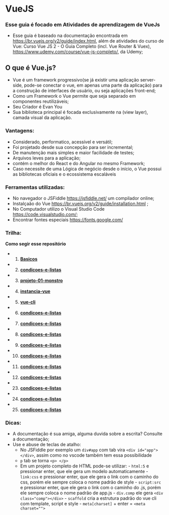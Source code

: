
# VueJS
### Esse guia é focado em Atividades de aprendizagem de VueJs
  - Esse guia é baseado na documentação encontrada em https://br.vuejs.org/v2/guide/index.html, além de atividades do curso de Vue: Curso Vue JS 2 - O Guia Completo (incl. Vue Router & Vuex), https://www.udemy.com/course/vue-js-completo/, da Udemy;

## O que é Vue.js?
- Vue é um framework progressivo(se já existir uma aplicação server-side, pode-se conectar o vue, em apenas uma parte da aplicação) para a construção de interfaces de usuário, ou seja aplicações front-end;
- Como um Framework o Vue permite que seja separado em componentes reutilizáveis;
- Seu Criador é Evan You
- Sua biblioteca principal é focada exclusivamente na (view layer), camada visual da aplicação.

### Vantagens:
- Considerado, performatico, acessível e versátil;
- Foi projetado desde sua concepção para ser incremental;
- De manutenção mais simples e maior facilidade de testes;
- Arquivos leves para a aplicação;
- contém o melhor do React e do Angular no mesmo Framework;
- Caso necessite de uma Lógica de negócio desde o início, o Vue possui as bibliotecas oficiais e o ecossistema escaláveis

### Ferramentas utilizadas:
- No navegador o JSFiddle https://jsfiddle.net/ um compilador online;
- Instalçaão do Vue https://br.vuejs.org/v2/guide/installation.html ;
- No Computador utilizo o Visual Studio Code https://code.visualstudio.com/;
- Encontrar fontes especiais https://fonts.google.com/

### Trilha:
**Como segir esse repositório**
- 01. **[Basicos](https://github.com/TheJessicaBohn/VueJS/tree/master/Basicos)**
- 02. **[condicoes-e-listas](https://github.com/TheJessicaBohn/VueJS/tree/master/condicoes-e-listas)**
- 03. **[projeto-01-monstro](https://github.com/TheJessicaBohn/VueJS/tree/master/projeto-01-monstro)**
- 04. **[instancia-vue](https://github.com/TheJessicaBohn/VueJS/tree/master/instancia-vue)**
- 05. **[vue-cli](https://github.com/TheJessicaBohn/VueJS/tree/master/vue-cli)**
- 06. **[condicoes-e-listas](https://github.com/TheJessicaBohn/VueJS/tree/master/condicoes-e-listas)**
- 07. **[condicoes-e-listas](https://github.com/TheJessicaBohn/VueJS/tree/master/condicoes-e-listas)**
- 08. **[condicoes-e-listas](https://github.com/TheJessicaBohn/VueJS/tree/master/condicoes-e-listas)**
- 09. **[condicoes-e-listas](https://github.com/TheJessicaBohn/VueJS/tree/master/condicoes-e-listas)**
- 10. **[condicoes-e-listas](https://github.com/TheJessicaBohn/VueJS/tree/master/condicoes-e-listas)**
- 11. **[condicoes-e-listas](https://github.com/TheJessicaBohn/VueJS/tree/master/condicoes-e-listas)**
- 12. **[condicoes-e-listas](https://github.com/TheJessicaBohn/VueJS/tree/master/condicoes-e-listas)**
- 23. **[condicoes-e-listas](https://github.com/TheJessicaBohn/VueJS/tree/master/condicoes-e-listas)**
- 24. **[condicoes-e-listas](https://github.com/TheJessicaBohn/VueJS/tree/master/condicoes-e-listas)**
- 25. **[condicoes-e-listas](https://github.com/TheJessicaBohn/VueJS/tree/master/condicoes-e-listas)**


### Dicas:
- A documentação é sua amiga, alguma duvida sobre a escrita? Consulte a documentação;
- Use e abuse de teclas de atalho:
  - No JSFiddle por exemplo um `div#app` com tab vira `<div id="app"></div>`, assim como no vscode também tem essa possibilidade
  - `p` tab se torna ```<p> </p> ```
  - Em um projeto completo de HTML pode-se utilizar:
		- `html:5` e pressionar enter, que ele gera um modelo automaticamente
		- `link:css` e pressionar enter, que ele gera o link com o caminho do css, porém ele sempre coloca o nome padrão de style
		- `script:src` e pressionar enter, que ele gera o link com o caminho do .js, porém ele sempre coloca o nome padrão de app.js
		- `div.comp` ele gera `<div class="comp"></div>`
		- `scaffold` cria a estrutura padrão do vue cli com template, script e style
		- `meta[charset]` + enter = `<meta charset="">`



